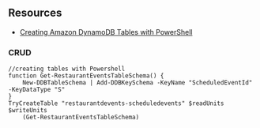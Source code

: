 ## Resources

* [Creating Amazon DynamoDB Tables with PowerShell](https://aws.amazon.com/blogs/developer/creating-amazon-dynamodb-tables-with-powershell/)

### CRUD

    //creating tables with Powershell
    function Get-RestaurantEventsTableSchema() {
        New-DDBTableSchema | Add-DDBKeySchema -KeyName "ScheduledEventId" -KeyDataType "S"
    }
    TryCreateTable "restaurantdevents-scheduledevents" $readUnits $writeUnits 
        (Get-RestaurantEventsTableSchema)
